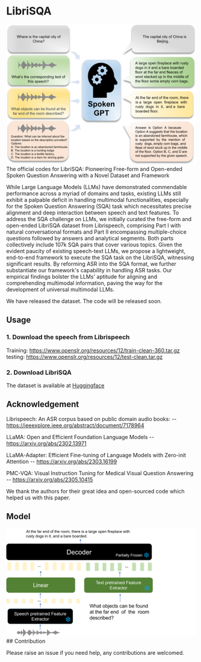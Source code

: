 # LibriSQA
<img src="https://github.com/ZihanZhaoSJTU/LibriSQA/blob/main/overview.png"/>
The official codes for LibriSQA: Pioneering Free-form and Open-ended Spoken Question Answering with a Novel Dataset and Framework

While Large Language Models (LLMs) have demonstrated commendable performance across a myriad of domains and tasks, existing LLMs still exhibit a palpable deficit in handling multimodal functionalities, especially for the Spoken Question Answering (SQA) task which necessitates precise alignment and deep interaction between speech and text features. To address the SQA challenge on LLMs, we initially curated the free-form and open-ended LibriSQA dataset from Librispeech, comprising Part I with natural conversational formats and Part II encompassing multiple-choice questions followed by answers and analytical segments. Both parts collectively include 107k SQA pairs that cover various topics. Given the evident paucity of existing speech-text LLMs, we propose a lightweight, end-to-end framework to execute the SQA task on the LibriSQA, witnessing significant results. By reforming ASR into the SQA format, we further substantiate our framework's capability in handling ASR tasks. Our empirical findings bolster the LLMs' aptitude for aligning and comprehending multimodal information, paving the way for the development of universal multimodal LLMs.

We have released the dataset. The code will be released soon.

## Usage
### 1. Download the speech from Librispeech
Training: https://www.openslr.org/resources/12/train-clean-360.tar.gz
testing: https://www.openslr.org/resources/12/test-clean.tar.gz
### 2. Download LibriSQA
The dataset is available at [Huggingface](https://huggingface.co/datasets/ZihanZhao/LibriSQA)
## Acknowledgement
Librispeech: An ASR corpus based on public domain audio books: -- https://ieeexplore.ieee.org/abstract/document/7178964

LLaMA: Open and Efficient Foundation Language Models -- https://arxiv.org/abs/2302.13971

LLaMA-Adapter: Efficient Fine-tuning of Language Models with Zero-init Attention -- https://arxiv.org/abs/2303.16199

PMC-VQA: Visual Instruction Tuning for Medical Visual Question Answering -- https://arxiv.org/abs/2305.10415

We thank the authors for their great idea and open-sourced code which helped us with this paper.
## Model
<img src="https://github.com/ZihanZhaoSJTU/LibriSQA/blob/main/model.png"/>
## Contribution

Please raise an issue if you need help, any contributions are welcomed.
